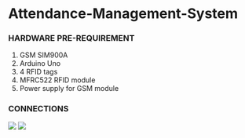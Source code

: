 # Attendance-Management-System


### HARDWARE PRE-REQUIREMENT
1. GSM SIM900A 
2. Arduino Uno 
3. 4 RFID tags 
4. MFRC522 RFID module 
5. Power supply for GSM module

### CONNECTIONS

![](https://i.imgur.com/bbPrEWN.jpg)
![](https://i.imgur.com/IxN9ovX.jpg)


